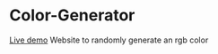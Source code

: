 # Color-Generator

[Live demo](https://rgb-color-generator.glitch.me/)
Website to randomly generate an rgb color
